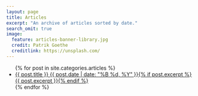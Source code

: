 ```yaml
---
layout: page
title: Articles
excerpt: "An archive of articles sorted by date."
search_omit: true
image:
  feature: articles-banner-library.jpg
  credit: Patrik Goethe
  creditlink: https://unsplash.com/
---
```


<ul class="post-list">
{% for post in site.categories.articles %}
  <li><article><a href="{{ site.url }}{{ post.url }}">{{ post.title }} <span class="entry-date"><time datetime="{{ post.date | date_to_xmlschema }}">{{ post.date | date: "%B %d, %Y" }}</time></span>{% if post.excerpt %} <span class="excerpt">{{ post.excerpt }}</span>{% endif %}</a></article></li>
{% endfor %}
</ul>
